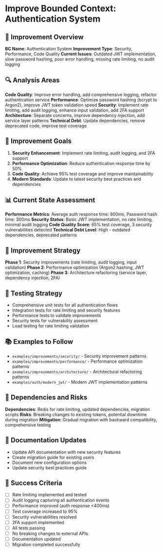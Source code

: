 # Improve Bounded Context: Authentication System

## 🎯 Improvement Overview
**BC Name**: Authentication System
**Improvement Type**: Security, Performance, Code Quality
**Current Issues**: Outdated JWT implementation, slow password hashing, poor error handling, missing rate limiting, no audit logging

## 🔍 Analysis Areas
**Code Quality**: Improve error handling, add comprehensive logging, refactor authentication service
**Performance**: Optimize password hashing (bcrypt to Argon2), improve JWT token validation speed
**Security**: Implement rate limiting, add audit logging, enhance input validation, add 2FA support
**Architecture**: Separate concerns, improve dependency injection, add service layer patterns
**Technical Debt**: Update dependencies, remove deprecated code, improve test coverage

## 🎯 Improvement Goals
1. **Security Enhancement**: Implement rate limiting, audit logging, and 2FA support
2. **Performance Optimization**: Reduce authentication response time by 50%
3. **Code Quality**: Achieve 95% test coverage and improve maintainability
4. **Modern Standards**: Update to latest security best practices and dependencies

## 📊 Current State Assessment
**Performance Metrics**: Average auth response time: 800ms, Password hash time: 300ms
**Security Status**: Basic JWT implementation, no rate limiting, minimal audit logging
**Code Quality Score**: 65% test coverage, 3 security vulnerabilities detected
**Technical Debt Level**: High - outdated dependencies, deprecated patterns

## 🔧 Improvement Strategy
**Phase 1**: Security improvements (rate limiting, audit logging, input validation)
**Phase 2**: Performance optimization (Argon2 hashing, JWT optimization, caching)
**Phase 3**: Architecture refactoring (service layer, dependency injection, 2FA)

## 🧪 Testing Strategy
- Comprehensive unit tests for all authentication flows
- Integration tests for rate limiting and security features
- Performance tests to validate improvements
- Security tests for vulnerability assessment
- Load testing for rate limiting validation

## 📚 Examples to Follow
- `examples/improvements/security/` - Security improvement patterns
- `examples/improvements/performance/` - Performance optimization patterns
- `examples/improvements/architecture/` - Architectural refactoring patterns
- `examples/auth/modern_jwt/` - Modern JWT implementation patterns

## 🔗 Dependencies and Risks
**Dependencies**: Redis for rate limiting, updated dependencies, migration scripts
**Risks**: Breaking changes to existing tokens, potential downtime during migration
**Mitigation**: Gradual migration with backward compatibility, comprehensive testing

## 📖 Documentation Updates
- Update API documentation with new security features
- Create migration guide for existing users
- Document new configuration options
- Update security best practices guide

## 🎯 Success Criteria
- [ ] Rate limiting implemented and tested
- [ ] Audit logging capturing all authentication events
- [ ] Performance improved (auth response <400ms)
- [ ] Test coverage increased to 95%
- [ ] Security vulnerabilities resolved
- [ ] 2FA support implemented
- [ ] All tests passing
- [ ] No breaking changes to external APIs
- [ ] Documentation updated
- [ ] Migration completed successfully 